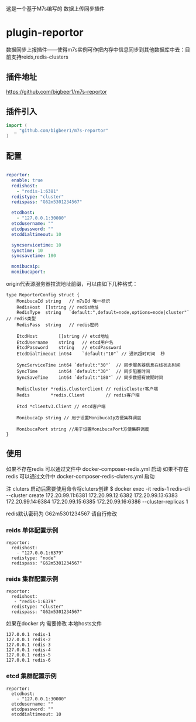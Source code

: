 这是一个基于M7s编写的  数据上传同步插件

# plugin-reportor
数据同步上报插件——使得m7s实例可作把内存中信息同步到其他数据库中去：目前支持reids,redis-clusters



## 插件地址
https://github.com/bigbeer1/m7s-reportor

## 插件引入

```go
import (
   _ "github.com/bigbeer1/m7s-reportor"
)
```

## 配置

```yaml

reportor:
  enable: true
  redishost:
    - "redis-1:6381"
  redistype: "cluster"
  redispass: "G62m5301234567"

  etcdhost:
    - "127.0.0.1:30000"
  etcdusername: ""
  etcdpassword: ""
  etcddialtimeout: 10

  syncservicetime: 10
  synctime: 10
  syncsavetime: 180

  monibucaip:
  monibucaport:

```

origin代表源服务器拉流地址前缀，可以由如下几种格式：
```
type ReportorConfig struct {
    MonibucaId string   // m7sId 唯一标识
    RedisHost  []string // redis地址
    RedisType  string   `default:",default=node,options=node|cluster"` // redis类型
    RedisPass  string   // redis密码

    EtcdHost        []string // etcd地址
    EtcdUsername    string   // etcd用户名
    EtcdPassword    string   // etcdPassword
    EtcdDialTimeout int64    `default:"10"` // 通讯超时时间  秒

    SyncServiceTime int64 `default:"30"`  // 同步服务器信息在线状态时间
    SyncTime        int64 `default:"30"`  // 同步阻塞时间
    SyncSaveTime    int64 `default:"180"` // 同步数据有效期时间

    RedisCluster *redis.ClusterClient // redisCluster客户端
    Redis        *redis.Client        // redis客户端

    Etcd *clientv3.Client // etcd客户端
    
    MonibucaIp string // 用于设置MonibucaIp方便集群调度

	MonibucaPort string //用于设置MonibucaPort方便集群调度
}
```

## 使用

如果不存在redis  可以通过文件中 docker-composer-redis.yml  启动
如果不存在redis  可以通过文件中 docker-composer-redis-cluters.yml  启动

注 cluters 启动后需要使用命令将cluters创建
$ docker exec -it redis-1 redis-cli --cluster create 172.20.99.11:6381 172.20.99.12:6382 172.20.99.13:6383 172.20.99.14:6384 172.20.99.15:6385 172.20.99.16:6386 --cluster-replicas 1


redis默认密码为 G62m5301234567  请自行修改

### reids 单体配置示例
```
reportor:
  redishost: 
    - "127.0.0.1:6379"
  redistype: "node"
  redispass: "G62m5301234567"
```


### reids 集群配置示例
```
reportor:
  redishost: 
   - "redis-1:6379"
  redistype: "cluster"
  redispass: "G62m5301234567"
```
如果在docker 内 需要修改 本地hosts文件  

```
127.0.0.1 redis-1
127.0.0.1 redis-2
127.0.0.1 redis-3
127.0.0.1 redis-4
127.0.0.1 redis-5
127.0.0.1 redis-6
```


### etcd 集群配置示例
```
reportor:
  etcdhost:
    - "127.0.0.1:30000"
  etcdusername: ""
  etcdpassword: ""
  etcddialtimeout: 10
```
